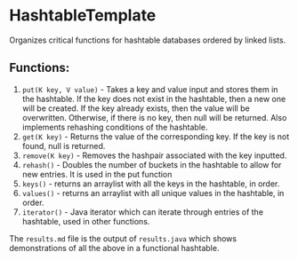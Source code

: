 # HashtableTemplate
Organizes critical functions for hashtable databases ordered by linked lists.

## Functions:
1. `put(K key, V value)` - Takes a key and value input and stores them in the hashtable. If the key does not exist in the hashtable, then a new one will be created. If the key already exists, then the value will be overwritten. Otherwise, if there is no key, then null will be returned. Also implements rehashing conditions of the hashtable.
2. `get(K key)` - Returns the value of the corresponding key. If the key is not found, null is returned.
3. `remove(K key)` - Removes the hashpair associated with the key inputted.
4. `rehash()` - Doubles the number of buckets in the hashtable to allow for new entries. It is used in the put function
5. `keys()` - returns an arraylist with all the keys in the hashtable, in order.
6. `values()` - returns an arraylist with all unique values in the hashtable, in order.
7. `iterator()` - Java iterator which can iterate through entries of the hashtable, used in other functions.

The `results.md` file is the output of `results.java` which shows demonstrations of all the above in a functional hashtable.
